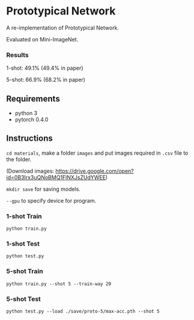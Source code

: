 # Prototypical Network

A re-implementation of Prototypical Network.

Evaluated on Mini-ImageNet.

### Results

1-shot: 49.1% (49.4% in paper)

5-shot: 66.9% (68.2% in paper)

## Requirements

* python 3
* pytorch 0.4.0

## Instructions

`cd materials`, make a folder `images` and put images required in `.csv` file to the folder.

(Download images: https://drive.google.com/open?id=0B3Irx3uQNoBMQ1FlNXJsZUdYWEE)

`mkdir save` for saving models.

`--gpu` to specify device for program.

### 1-shot Train

`python train.py`

### 1-shot Test

`python test.py` 

### 5-shot Train

`python train.py --shot 5 --train-way 20`

### 5-shot Test

`python test.py --load ./save/proto-5/max-acc.pth --shot 5`

